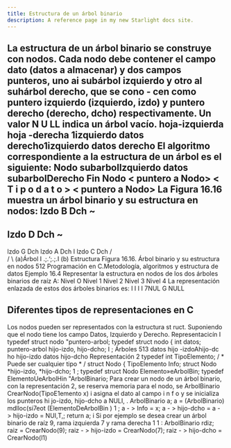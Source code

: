 ```yaml
---
title: Estructura de un árbol binario
description: A reference page in my new Starlight docs site.
---
```


La estructura de un árbol binario se construye con nodos. Cada nodo debe contener el campo dato (datos
a almacenar) y dos campos punteros, uno ai subárbol izquierdo y otro al suhárbol derecho, que se cono -
cen como puntero izquierdo (izquierdo, izdo) y puntero derecho (derecho, dcho) respectivamente.
Un valor N U LL indica un árbol vacío.
hoja-izquierda hoja -derecha
1izquierdo datos derecho1izquierdo datos derecho
El algoritmo correspondiente a la estructura de un árbol es el siguiente:
Nodo
subarbolIzquierdo
datos
subarbolDerecho
Fin Nodo
< puntero a Nodo>
< T i p o d a t o >
< puntero a Nodo>
La Figura 16.16 muestra un árbol binario y su estructura en nodos:
lzdo B Dch
~
-
lzdo D Dch
~
-
lzdo G Dch
lzdo A Dch
I
lzdo C Dch
/ \
/ \ (a)Árbol
I
.;.‘;.;.I
(b) Estructura
Figura 16.16. Árbol binario y su estructura en nodos
512 Programación en C.Metodología, algoritmos y estructura de datos
Ejemplo 16.4
Representar la estructura en nodos de los dos árboles binarios de raíz A:
Nivel O
Nivel 1
Nivel 2
Nivel 3
Nivel 4
La representación enlazada de estos dos árboles binarios es:
I I I
I 7NUL G NULL

## Diferentes tipos de representaciones en C

Los nodos pueden ser representados con la estructura st ruct. Suponiendo que el nodo tiene los campo
Datos, Izquierdo y Derecho.
Representacicín I
typedef struct nodo "puntero-arbol;
typedef struct nodo {
int datos;
puntero-arbol hijo-izdo, hijo-dcho;
I ;
Árboles 513
datos
hijo -izdoAhijo-dc ho
hijo-izdo datos hijo-dcho
Representación 2
typedef int TipoElemento; / * Puede ser cualquier tipo * /
struct Nodo {
TipoElemento Info;
struct Nodo *hijo-izdo, *hijo-dcho;
1 ;
typedef struct Nodo Elemento»eArbolBin;
typedef ElementoUeArbolHin "ArbolBinario;
Para crear un nodo de un árbol binario, con la representación 2, se reserva memoria para el nodo, se
ArbolBinario CrearNodo(TipoE1emento x)
i
asigna el dato al campo i n f o y se inicializa los punteros hi jo-izdo, hijo-dcho a NULI, .
ArbolBinario a;
a = (ArbolBinario) mdlloc(si7eot (ElementoDeArbolBin ) 1 ;
a - > Info = x;
a - > hijo-dcho = a - > hijo-izdo = NUI,T,;
return a;
i
Si por ejemplo se desea crear un árbol binario de raíz 9, rama izquierda 7 y rama derecha 1 1 :
ArbolBinario rdiz;
raiz = CrearNodo(9);
raiz - > hijo-izdo = CrearNodo(7);
raiz - > hijo-dcho = CrearNodo(l1)